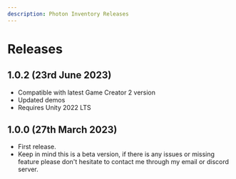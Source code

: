 ```yaml
---
description: Photon Inventory Releases
---
```


# Releases

## 1.0.2 (23rd June 2023)

* Compatible with latest Game Creator 2 version
* Updated demos
* Requires Unity 2022 LTS

## 1.0.0 (27th March 2023)

* First release.
* Keep in mind this is a beta version, if there is any issues or missing feature please don't hesitate to contact me through my email or discord server.

